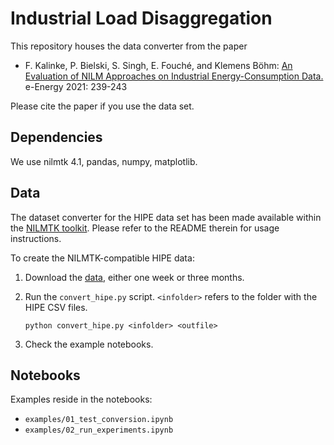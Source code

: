 # Industrial Load Disaggregation

This repository houses the data converter from the paper

- F. Kalinke, P. Bielski, S. Singh, E. Fouché, and Klemens Böhm:
[An Evaluation of NILM Approaches on Industrial Energy-Consumption Data.](https://doi.org/10.1145/3447555.3464863) e-Energy 2021: 239-243

Please cite the paper if you use the data set.

## Dependencies

We use nilmtk 4.1, pandas, numpy, matplotlib.

## Data

The dataset converter for the HIPE data set has been made available within the [NILMTK toolkit](https://github.com/nilmtk/nilmtk/tree/master/nilmtk/dataset_converters). Please refer to the README therein for usage instructions.

To create the NILMTK-compatible HIPE data:

1. Download the [data](https://www.energystatusdata.kit.edu/hipe.php), either one week or three months.
1. Run the `convert_hipe.py` script. `<infolder>` refers to the folder with the HIPE CSV files.
    
    `python convert_hipe.py <infolder> <outfile>`
	
1. Check the example notebooks.

## Notebooks

Examples reside in the notebooks:

- `examples/01_test_conversion.ipynb`
- `examples/02_run_experiments.ipynb`


